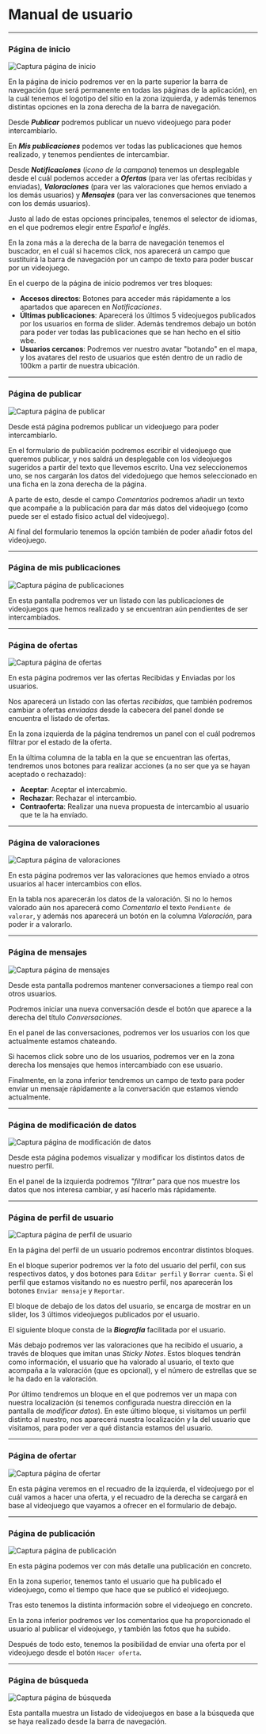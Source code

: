 # Manual de usuario
---

### Página de inicio

![Captura página de inicio](images/manual/inicio.png)

En la página de inicio podremos ver en la parte superior la barra de navegación (que será permanente en todas las páginas de la aplicación), en la cuál tenemos el logotipo del sitio en la zona izquierda, y además tenemos distintas opciones en la zona derecha de la barra de navegación.

Desde ***Publicar*** podremos publicar un nuevo videojuego para poder intercambiarlo.

En ***Mis publicaciones*** podemos ver todas las publicaciones que hemos realizado, y tenemos pendientes de intercambiar.

Desde ***Notificaciones*** (*icono de la campana*) tenemos un desplegable desde el cuál podemos acceder a ***Ofertas*** (para ver las ofertas recibidas y enviadas), ***Valoraciones*** (para ver las valoraciones que hemos enviado a los demás usuarios) y ***Mensajes*** (para ver las conversaciones que tenemos con los demás usuarios).

Justo al lado de estas opciones principales, tenemos el selector de idiomas, en el que podremos elegir entre *Español* e *Inglés*.

En la zona más a la derecha de la barra de navegación tenemos el buscador, en el cuál si hacemos click, nos aparecerá un campo que sustituirá la barra de navegación por un campo de texto para poder buscar por un videojuego.

En el cuerpo de la página de inicio podremos ver tres bloques:

* __Accesos directos__: Botones para acceder más rápidamente a los apartados que aparecen en *Notificaciones*.
* __Últimas publicaciones__: Aparecerá los últimos 5 videojuegos publicados por los usuarios en forma de slider. Además tendremos debajo un botón para poder ver todas las publicaciones que se han hecho en el sitio wbe.
* __Usuarios cercanos__: Podremos ver nuestro avatar "botando" en el mapa, y los avatares del resto de usuarios que estén dentro de un radio de 100km a partir de nuestra ubicación.

---

### Página de publicar

![Captura página de publicar](images/manual/publicar.png)

Desde está página podremos publicar un videojuego para poder intercambiarlo.

En el formulario de publicación podremos escribir el videojuego que queremos publicar, y nos saldrá un desplegable con los videojuegos sugeridos a partir del texto que llevemos escrito.
Una vez seleccionemos uno, se nos cargarán los datos del videdojuego que hemos seleccionado en una ficha en la zona derecha de la página.

A parte de esto, desde el campo *Comentarios* podremos añadir un texto que acompañe a la publicación para dar más datos del videojuego (como puede ser el estado físico actual del videojuego).

Al final del formulario tenemos la opción también de poder añadir fotos del videojuego.


---

### Página de mis publicaciones

![Captura página de publicaciones](images/manual/mis_publicaciones.png)

En esta pantalla podremos ver un listado con las publicaciones de videojuegos que hemos realizado y se encuentran aún pendientes de ser intercambiados.

---

### Página de ofertas

![Captura página de ofertas](images/manual/ofertas.png)

En esta página podremos ver las ofertas Recibidas y Enviadas por los usuarios.

Nos aparecerá un listado con las ofertas *recibidas*, que también podremos cambiar a ofertas *enviadas* desde la cabecera del panel donde se encuentra el listado de ofertas.

En la zona izquierda de la página tendremos un panel con el cuál podremos filtrar por el estado de la oferta.

En la última columna de la tabla en la que se encuentran las ofertas, tendremos unos botones para realizar acciones (a no ser que ya se hayan aceptado o rechazado):

 * __Aceptar__: Aceptar el intercabmio.
 * __Rechazar__: Rechazar el intercambio.
 * __Contraoferta__: Realizar una nueva propuesta de intercambio al usuario que te la ha envíado.


 ---

### Página de valoraciones

![Captura página de valoraciones](images/manual/valoraciones.png)

En esta página podremos ver las valoraciones que hemos enviado a otros usuarios al hacer intercambios con ellos.

En la tabla nos aparecerán los datos de la valoración. Si no lo hemos valorado aún nos aparecerá como *Comentario* el texto `Pendiente de valorar`, y además nos aparecerá un botón en la columna *Valoración*, para poder ir a valorarlo.

 ---

### Página de mensajes

![Captura página de mensajes](images/manual/mensajes.png)

Desde esta pantalla podremos mantener conversaciones a tiempo real con otros usuarios.

Podremos iniciar una nueva conversación desde el botón que aparece a la derecha del título *Conversaciones*.

En el panel de las conversaciones, podremos ver los usuarios con los que actualmente estamos chateando.

Si hacemos click sobre uno de los usuarios, podremos ver en la zona derecha los mensajes que hemos intercambiado con ese usuario.

Finalmente, en la zona inferior tendremos un campo de texto para poder enviar un mensaje rápidamente a la conversación que estamos viendo actualmente.

---

### Página de modificación de datos

![Captura página de modificación de datos](images/manual/datos.png)

Desde esta página podemos visualizar y modificar los distintos datos de nuestro perfil.

En el panel de la izquierda podremos *"filtrar"* para que nos muestre los datos que nos interesa cambiar, y así hacerlo más rápidamente.

---

### Página de perfil de usuario

![Captura página de perfil de usuario](images/manual/perfil.png)

En la página del perfil de un usuario podremos encontrar distintos bloques.

En el bloque superior podremos ver la foto del usuario del perfil, con sus respectivos datos, y dos botones para `Editar perfil` y `Borrar cuenta`. Si el perfil que estamos visitando no es nuestro perfil, nos aparecerán los botones `Enviar mensaje` y `Reportar`.

El bloque de debajo de los datos del usuario, se encarga de mostrar en un slider, los 3 últimos videojuegos publicados por el usuario.

El siguiente bloque consta de la ***Biografía*** facilitada por el usuario.

Más debajo podremos ver las valoraciones que ha recibido el usuario, a través de bloques que imitan unas *Sticky Notes*. Estos bloques tendrán como información, el usuario que ha valorado al usuario, el texto que acompaña a la valoración (que es opcional), y el número de estrellas que se le ha dado en la valoración.

Por último tendremos un bloque en el que podremos ver un mapa con nuestra localización (si tenemos configurada nuestra dirección en la pantalla de *modificar datos*). En este último bloque, si visitamos un perfil distinto al nuestro, nos aparecerá nuestra localización y la del usuario que visitamos, para poder ver a qué distancia estamos del usuario.

---

### Página de ofertar

![Captura página de ofertar](images/manual/oferta.png)

En esta página veremos en el recuadro de la izquierda, el videojuego por el cuál vamos a hacer una oferta, y el recuadro de la derecha se cargará en base al videojuego que vayamos a ofrecer en el formulario de debajo.

---

### Página de publicación

![Captura página de publicación](images/manual/publicacion.png)

En esta página podemos ver con más detalle una publicación en concreto.

En la zona superior, tenemos tanto el usuario que ha publicado el videojuego, como el tiempo que hace que se publicó el videojuego.

Tras esto tenemos la distinta información sobre el videojuego en concreto.

En la zona inferior podremos ver los comentarios que ha proporcionado el usuario al publicar el videojuego, y también las fotos que ha subido.

Después de todo esto, tenemos la posibilidad de enviar una oferta por el videojuego desde el botón `Hacer oferta`.

---

### Página de búsqueda

![Captura página de búsqueda](images/manual/busqueda.png)

Esta pantalla muestra un listado de videojuegos en base a la búsqueda que se haya realizado desde la barra de navegación.
